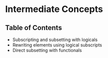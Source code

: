 # Intermediate Concepts

## Table of Contents

+ Subscripting and subsetting with logicals
+ Rewriting elements using logical subscripts
+ Direct subsetting with functionals
